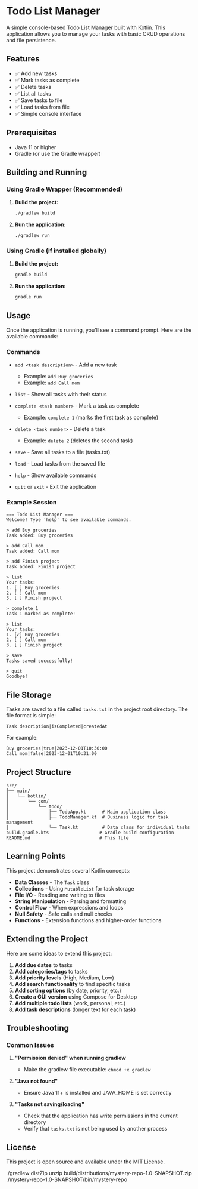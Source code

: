 # Todo List Manager

A simple console-based Todo List Manager built with Kotlin. This application allows you to manage your tasks with basic CRUD operations and file persistence.

## Features

- ✅ Add new tasks
- ✅ Mark tasks as complete
- ✅ Delete tasks
- ✅ List all tasks
- ✅ Save tasks to file
- ✅ Load tasks from file
- ✅ Simple console interface

## Prerequisites

- Java 11 or higher
- Gradle (or use the Gradle wrapper)

## Building and Running

### Using Gradle Wrapper (Recommended)

1. **Build the project:**
   ```bash
   ./gradlew build
   ```

2. **Run the application:**
   ```bash
   ./gradlew run
   ```

### Using Gradle (if installed globally)

1. **Build the project:**
   ```bash
   gradle build
   ```

2. **Run the application:**
   ```bash
   gradle run
   ```

## Usage

Once the application is running, you'll see a command prompt. Here are the available commands:

### Commands

- `add <task description>` - Add a new task
  - Example: `add Buy groceries`
  - Example: `add Call mom`

- `list` - Show all tasks with their status

- `complete <task number>` - Mark a task as complete
  - Example: `complete 1` (marks the first task as complete)

- `delete <task number>` - Delete a task
  - Example: `delete 2` (deletes the second task)

- `save` - Save all tasks to a file (tasks.txt)

- `load` - Load tasks from the saved file

- `help` - Show available commands

- `quit` or `exit` - Exit the application

### Example Session

```
=== Todo List Manager ===
Welcome! Type 'help' to see available commands.

> add Buy groceries
Task added: Buy groceries

> add Call mom
Task added: Call mom

> add Finish project
Task added: Finish project

> list
Your tasks:
1. [ ] Buy groceries
2. [ ] Call mom
3. [ ] Finish project

> complete 1
Task 1 marked as complete!

> list
Your tasks:
1. [✓] Buy groceries
2. [ ] Call mom
3. [ ] Finish project

> save
Tasks saved successfully!

> quit
Goodbye!
```

## File Storage

Tasks are saved to a file called `tasks.txt` in the project root directory. The file format is simple:

```
Task description|isCompleted|createdAt
```

For example:
```
Buy groceries|true|2023-12-01T10:30:00
Call mom|false|2023-12-01T10:31:00
```

## Project Structure

```
src/
├── main/
│   └── kotlin/
│       └── com/
│           └── todo/
│               ├── TodoApp.kt      # Main application class
│               ├── TodoManager.kt  # Business logic for task management
│               └── Task.kt         # Data class for individual tasks
build.gradle.kts                   # Gradle build configuration
README.md                          # This file
```

## Learning Points

This project demonstrates several Kotlin concepts:

- **Data Classes** - The `Task` class
- **Collections** - Using `MutableList` for task storage
- **File I/O** - Reading and writing to files
- **String Manipulation** - Parsing and formatting
- **Control Flow** - When expressions and loops
- **Null Safety** - Safe calls and null checks
- **Functions** - Extension functions and higher-order functions

## Extending the Project

Here are some ideas to extend this project:

1. **Add due dates** to tasks
2. **Add categories/tags** to tasks
3. **Add priority levels** (High, Medium, Low)
4. **Add search functionality** to find specific tasks
5. **Add sorting options** (by date, priority, etc.)
6. **Create a GUI version** using Compose for Desktop
7. **Add multiple todo lists** (work, personal, etc.)
8. **Add task descriptions** (longer text for each task)

## Troubleshooting

### Common Issues

1. **"Permission denied" when running gradlew**
   - Make the gradlew file executable: `chmod +x gradlew`

2. **"Java not found"**
   - Ensure Java 11+ is installed and JAVA_HOME is set correctly

3. **"Tasks not saving/loading"**
   - Check that the application has write permissions in the current directory
   - Verify that `tasks.txt` is not being used by another process

## License

This project is open source and available under the MIT License. 



./gradlew distZip
unzip build/distributions/mystery-repo-1.0-SNAPSHOT.zip
./mystery-repo-1.0-SNAPSHOT/bin/mystery-repo